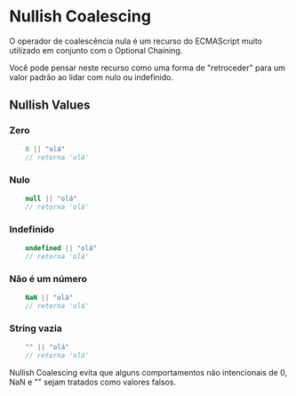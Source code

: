 # Nullish Coalescing

O operador de coalescência nula é um recurso do ECMAScript muito utilizado em conjunto com o Optional Chaining.

Você pode pensar neste recurso como uma forma de "retroceder" para um valor padrão ao lidar com nulo ou indefinido.

## Nullish Values

### Zero

```ts
    0 || "olá"
    // retorna 'olá'
```

### Nulo

```ts
    null || "olá"
    // retorna 'olá'
```

### Indefinido

```ts
    undefined || "olá"
    // retorna 'olá'
```

### Não é um número

```ts
    NaN || "olá"
    // retorna 'olá'
```

### String vazia

```ts
    "" || "olá"
    // retorna 'olá'
```

Nullish Coalescing evita que alguns comportamentos não intencionais de 0, NaN e "" sejam tratados como valores falsos.